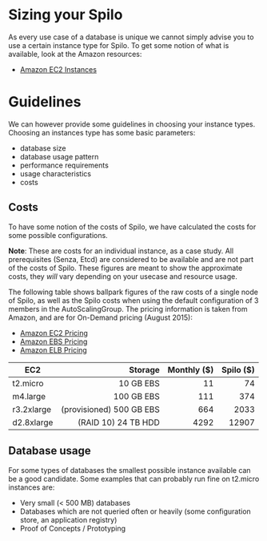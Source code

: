 # Sizing your Spilo

As every use case of a database is unique we cannot simply advise you to use a certain instance type for Spilo.
To get some notion of what is available, look at the Amazon resources:

* [Amazon EC2 Instances](https://aws.amazon.com/ec2/instance-types/)

# Guidelines
We can however provide some guidelines in choosing your instance types.
Choosing an instances type has some basic parameters:

- database size
- database usage pattern
- performance requirements
- usage characteristics
- costs

## Costs
To have some notion of the costs of Spilo, we have calculated the costs for some possible configurations. 

**Note**: These are costs for an individual instance, as a case study. All prerequisites (Senza, Etcd) are considered 
to be available and are not part of the costs of Spilo.
These figures are meant to show the approximate costs, they *will* vary depending on your usecase and resource usage.

The following table shows ballpark figures of the raw costs of a single node of Spilo, as well as the Spilo costs when
using the default configuration of 3 members in the AutoScalingGroup.
The pricing information is taken from Amazon, and are for On-Demand pricing (August 2015):

* [Amazon EC2 Pricing](https://aws.amazon.com/ec2/pricing/)
* [Amazon EBS Pricing](https://aws.amazon.com/ebs/pricing/)
* [Amazon ELB Pricing](https://aws.amazon.com/elasticloadbalancing/pricing/)

| EC2   |   Storage                     |  Monthly ($) | Spilo ($) |
|----------|---------------------------:|---------:|-------:
| t2.micro |  10 GB EBS                 |   11     |    74 |
| m4.large | 100 GB EBS                 |  111     |   374 |
| r3.2xlarge | (provisioned) 500 GB EBS |  664     |  2033 |
| d2.8xlarge | (RAID 10) 24 TB HDD      | 4292     | 12907 |

## Database usage
For some types of databases the smallest possible instance available can be a good candidate. Some examples that
can probably run fine on t2.micro instances are:

* Very small (< 500 MB) databases 
* Databases which are not queried often or heavily (some configuration store, an application registry)
* Proof of Concepts / Prototyping


